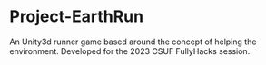 # Project-EarthRun
An Unity3d runner game based around the concept of helping the environment. Developed for the 2023 CSUF FullyHacks session.
